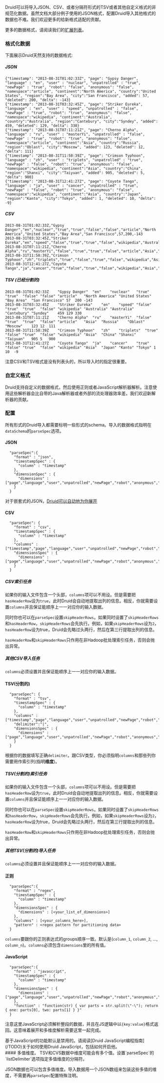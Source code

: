 Druid可以将导入JSON、CSV、或者分隔符形式的TSV或者其他自定义格式的非规范化数据。虽然文档大部分例子使用的JSON格式，配置Druid导入其他格式的数据也不难。我们欢迎更多的给新格式适配的贡献。

更多的数据格式，请阅读我们的[扩展列表](/TODO)。

### 格式化数据
下面展示Druid天然支持的数据格式:
##### JSON
```
{"timestamp": "2013-08-31T01:02:33Z", "page": "Gypsy Danger", "language" : "en", "user" : "nuclear", "unpatrolled" : "true", "newPage" : "true", "robot": "false", "anonymous": "false", "namespace":"article", "continent":"North America", "country":"United States", "region":"Bay Area", "city":"San Francisco", "added": 57, "deleted": 200, "delta": -143}
{"timestamp": "2013-08-31T03:32:45Z", "page": "Striker Eureka", "language" : "en", "user" : "speed", "unpatrolled" : "false", "newPage" : "true", "robot": "true", "anonymous": "false", "namespace":"wikipedia", "continent":"Australia", "country":"Australia", "region":"Cantebury", "city":"Syndey", "added": 459, "deleted": 129, "delta": 330}
{"timestamp": "2013-08-31T07:11:21Z", "page": "Cherno Alpha", "language" : "ru", "user" : "masterYi", "unpatrolled" : "false", "newPage" : "true", "robot": "true", "anonymous": "false", "namespace":"article", "continent":"Asia", "country":"Russia", "region":"Oblast", "city":"Moscow", "added": 123, "deleted": 12, "delta": 111}
{"timestamp": "2013-08-31T11:58:39Z", "page": "Crimson Typhoon", "language" : "zh", "user" : "triplets", "unpatrolled" : "true", "newPage" : "false", "robot": "true", "anonymous": "false", "namespace":"wikipedia", "continent":"Asia", "country":"China", "region":"Shanxi", "city":"Taiyuan", "added": 905, "deleted": 5, "delta": 900}
{"timestamp": "2013-08-31T12:41:27Z", "page": "Coyote Tango", "language" : "ja", "user" : "cancer", "unpatrolled" : "true", "newPage" : "false", "robot": "true", "anonymous": "false", "namespace":"wikipedia", "continent":"Asia", "country":"Japan", "region":"Kanto", "city":"Tokyo", "added": 1, "deleted": 10, "delta": -9}
```
##### CSV
```
2013-08-31T01:02:33Z,"Gypsy Danger","en","nuclear","true","true","false","false","article","North America","United States","Bay Area","San Francisco",57,200,-143
2013-08-31T03:32:45Z,"Striker Eureka","en","speed","false","true","true","false","wikipedia","Australia","Australia","Cantebury","Syndey",459,129,330
2013-08-31T07:11:21Z,"Cherno Alpha","ru","masterYi","false","true","true","false","article","Asia","Russia","Oblast","Moscow",123,12,111
2013-08-31T11:58:39Z,"Crimson Typhoon","zh","triplets","true","false","true","false","wikipedia","Asia","China","Shanxi","Taiyuan",905,5,900
2013-08-31T12:41:27Z,"Coyote Tango","ja","cancer","true","false","true","false","wikipedia","Asia","Japan","Kanto","Tokyo",1,10,-9
```
##### TSV (已经分割的)
```
2013-08-31T01:02:33Z    "Gypsy Danger"  "en"    "nuclear"   "true"  "true"  "false" "false" "article"   "North America" "United States" "Bay Area"  "San Francisco" 57  200 -143
2013-08-31T03:32:45Z    "Striker Eureka"    "en"    "speed" "false" "true"  "true"  "false" "wikipedia" "Australia" "Australia" "Cantebury" "Syndey"    459 129 330
2013-08-31T07:11:21Z    "Cherno Alpha"  "ru"    "masterYi"  "false" "true"  "true"  "false" "article"   "Asia"  "Russia"    "Oblast"    "Moscow"    123 12  111
2013-08-31T11:58:39Z    "Crimson Typhoon"   "zh"    "triplets"  "true"  "false" "true"  "false" "wikipedia" "Asia"  "China" "Shanxi"    "Taiyuan"   905 5   900
2013-08-31T12:41:27Z    "Coyote Tango"  "ja"    "cancer"    "true"  "false" "true"  "false" "wikipedia" "Asia"  "Japan" "Kanto" "Tokyo" 1   10  -9
```
注意CSV和TSV格式是没有列表头的，所以导入时的指定很重要。

### 自定义格式
Druid支持自定义的数据格式，然后使用正则或者JavaScript解析器解析。注意使用这些解析器会比自带的Java解析器或者外部的流处理器效率差。我们欢迎新解析器的贡献。

### 配置
所有形式的Druid导入都需要标明一些形式的schema。导入的数据格式指明在`dataSchema`的`parseSpec`选项。
#### JSON
```
  "parseSpec":{
    "format" : "json",
    "timestampSpec" : {
      "column" : "timestamp"
    },
    "dimensionSpec" : {
      "dimensions" : ["page","language","user","unpatrolled","newPage","robot","anonymous","namespace","continent","country","region","city"]
    }
  }
```
对于嵌套式的JSON，[Driuid可以自动地为你展开](/TODO)
#### CSV
```
  "parseSpec": {
    "format" : "csv",
    "timestampSpec" : {
      "column" : "timestamp"
    },
    "columns" : ["timestamp","page","language","user","unpatrolled","newPage","robot","anonymous","namespace","continent","country","region","city","added","deleted","delta"],
    "dimensionsSpec" : {
      "dimensions" : ["page","language","user","unpatrolled","newPage","robot","anonymous","namespace","continent","country","region","city"]
    }
  }
```
##### CSV索引任务
如果你的输入文件包含一个头部，`columns`项可以不用设。但是需要把`hasHeaderRow`设为`true`，此时Druid会自动地提取出列的信息。相反，你就需要设置`columns`并且保证能顺序上一一对应你的输入数据。

同时你也可以在`parseSpec`设置`skipHeaderRows`。如果同时设置了`skipHeaderRows`和`hasHeaderRow`，`skipHeaderRows`会先执行。例如，如果`skipHeaderRows`设为`2`，`hasHeaderRow`设为true，Druid会先略过头两行，然后在第三行提取出列的信息。

`hasHeaderRow`和`skipHeaderRows`只作用在非Hadoop批处理索引任务，否则会抛出异常。
##### 其他CSV导入任务
`columns`必须设置并且保证能顺序上一一对应你的输入数据。
#### TSV(分割的)
```
  "parseSpec": {
    "format" : "tsv",
    "timestampSpec" : {
      "column" : "timestamp"
    },
    "columns" : ["timestamp","page","language","user","unpatrolled","newPage","robot","anonymous","namespace","continent","country","region","city","added","deleted","delta"],
    "delimiter":"|",
    "dimensionsSpec" : {
      "dimensions" : ["page","language","user","unpatrolled","newPage","robot","anonymous","namespace","continent","country","region","city"]
    }
  }
```
根据你的数据填写正确`delimiter`。跟CSV类型，你必须指明`columns`和那些列你需要用作索引列(指明**维度**)。
##### TSV(分割的)索引任务
如果你的输入文件包含一个头部，`columns`项可以不用设。但是需要把`hasHeaderRow`设为`true`，此时Druid会自动地提取出列的信息。相反，你就需要设置`columns`并且保证能顺序上一一对应你的输入数据。

同时你也可以在`parseSpec`设置`skipHeaderRows`。如果同时设置了`skipHeaderRows`和`hasHeaderRow`，`skipHeaderRows`会先执行。例如，如果`skipHeaderRows`设为`2`，`hasHeaderRow`设为true，Druid会先略过头两行，然后在第三行提取出列的信息。

`hasHeaderRow`和`skipHeaderRows`只作用在非Hadoop批处理索引任务，否则会抛出异常。
##### 其他TSV(分割的)导入任务
`columns`必须设置并且保证能顺序上一一对应你的输入数据。
#### 正则
```
  "parseSpec":{
    "format" : "regex",
    "timestampSpec" : {
      "column" : "timestamp"
    },
    "dimensionsSpec" : {
      "dimensions" : [<your_list_of_dimensions>]
    },
    "columns" : [<your_columns_here>],
    "pattern" : <regex pattern for partitioning data>
  }
```
`columns`要跟你的正则表达式的groups顺序一致。默认是(`column_1`, `column_2`, ..., `column_n`)。`columns`必须包含`dimensions`里的所有值。
#### JavaScript
```
  "parseSpec":{
    "format" : "javascript",
    "timestampSpec" : {
      "column" : "timestamp"
    },
    "dimensionsSpec" : {
      "dimensions" : ["page","language","user","unpatrolled","newPage","robot","anonymous","namespace","continent","country","region","city"]
    },
    "function" : "function(str) { var parts = str.split(\"-\"); return { one: parts[0], two: parts[1] } }"
  }
```
注意这里JavaScript必须解析整段的数据，并且在JS逻辑中以`{key:value}`格式返回。这意味着展开和多维度解析需要这里一起完成。

<div class="alert alert-info" role="alert">
基于JavaScript的功能默认是禁用的。请阅读[Druid JavaScript编程指南](/TODO)关于如何使用Druid JavaScript，包括如何开启他。
</div>
#### 多值维度。
TSV和CVS数据中维度可能会有多个值。设置`parseSpec`的`listDelimiter`选项指定多值维度的分隔符。

JSON数据也可以包含多值维度。导入数据用一个JSON数组来包装这些多值的维度，不需要再`parseSpec`配置特殊注明。
